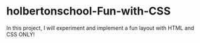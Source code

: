 # holbertonschool-Fun-with-CSS
In this project, I will experiment and implement a fun layout with HTML and CSS ONLY!

